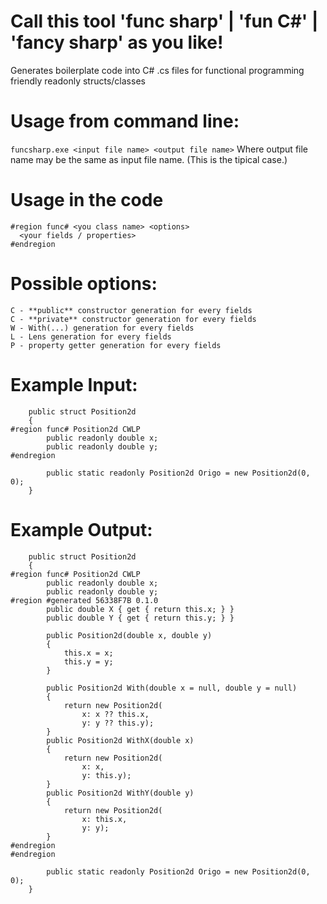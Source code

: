 # Call this tool 'func sharp' | 'fun C#' | 'fancy sharp' as you like!
Generates boilerplate code into C# .cs files for functional programming friendly readonly structs/classes

# Usage from command line:
```funcsharp.exe <input file name> <output file name>```
Where output file name may be the same as input file name. 
(This is the tipical case.)

# Usage in the code
```
#region func# <you class name> <options>
  <your fields / properties>
#endregion
```

# Possible options:
    C - **public** constructor generation for every fields
    C - **private** constructor generation for every fields
    W - With(...) generation for every fields
    L - Lens generation for every fields
    P - property getter generation for every fields

# Example Input:
```
    public struct Position2d
    {
#region func# Position2d CWLP
        public readonly double x;
        public readonly double y;
#endregion
        
        public static readonly Position2d Origo = new Position2d(0, 0);
    }
```
# Example Output:
```
    public struct Position2d
    {
#region func# Position2d CWLP
        public readonly double x;
        public readonly double y;
#region #generated 56338F7B 0.1.0
        public double X { get { return this.x; } }
        public double Y { get { return this.y; } }

        public Position2d(double x, double y)
        {
            this.x = x;
            this.y = y;
        }

        public Position2d With(double x = null, double y = null)
        {
            return new Position2d(
                x: x ?? this.x,
                y: y ?? this.y);
        }
        public Position2d WithX(double x)
        {
            return new Position2d(
                x: x,
                y: this.y);
        }
        public Position2d WithY(double y)
        {
            return new Position2d(
                x: this.x,
                y: y);
        }
#endregion
#endregion
        
        public static readonly Position2d Origo = new Position2d(0, 0);
    }
```
